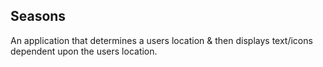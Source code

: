 ## Seasons

An application that determines a users location & then displays text/icons dependent upon the users location.
